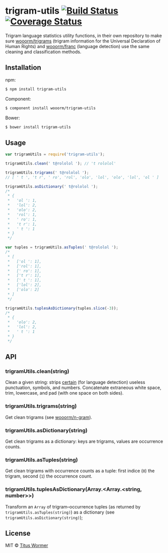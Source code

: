 # trigram-utils [![Build Status](https://img.shields.io/travis/wooorm/trigram-utils.svg?style=flat)](https://travis-ci.org/wooorm/trigram-utils) [![Coverage Status](https://img.shields.io/coveralls/wooorm/trigram-utils.svg?style=flat)](https://coveralls.io/r/wooorm/trigram-utils?branch=master)

Trigram language statistics utility functions, in their own repository to make sure [wooorm/trigrams](https://github.com/wooorm/trigrams) (trigram information for the Universal Declaration of Human Rights) and [wooorm/franc](https://github.com/wooorm/franc) (language detection) use the same cleaning and classification methods.

## Installation

npm:
```sh
$ npm install trigram-utils
```

Component:
```sh
$ component install wooorm/trigram-utils
```

Bower:
```sh
$ bower install trigram-utils
```

## Usage

```js
var trigramUtils = require('trigram-utils');

trigramUtils.clean(' t@rololol '); // 't rololol'

trigramUtils.trigrams(' t@rololol ');
// [ ' t ', 't r', ' ro', 'rol', 'olo', 'lol', 'olo', 'lol', 'ol ' ]

trigramUtils.asDictionary(' t@rololol ');
/*
 * {
 *   'ol ': 1,
 *   'lol': 2,
 *   'olo': 2,
 *   'rol': 1,
 *   ' ro': 1,
 *   't r': 1,
 *   ' t ': 1
 * }
 */

var tuples = trigramUtils.asTuples(' t@rololol ');
/*
 * [
 *   ['ol ': 1],
 *   ['rol': 1],
 *   [' ro': 1],
 *   ['t r': 1],
 *   [' t ': 1],
 *   ['lol': 2],
 *   ['olo': 2]
 * ]
 */

trigramUtils.tuplesAsDictionary(tuples.slice(-3));
/*
 * {
 *   'olo': 2,
 *   'lol': 2,
 *   ' t ': 1
 * }
 */
```

## API

### trigramUtils.clean(string)

Clean a given string: strips [certain](index.js#L26-L59) (for language detection) useless punctuation, symbols, and numbers. Concatenate extraneous white space, trim, lowercase, and pad (with one space on both sides).

### trigramUtils.trigrams(string)

Get clean trigrams (see [wooorm/n-gram](https://github.com/wooorm/n-gram)).

### trigramUtils.asDictionary(string)

Get clean trigrams as a dictionary: keys are trigrams, values are occurrence counts.

### trigramUtils.asTuples(string)

Get clean trigrams with occurrence counts as a tuple: first indice (`0`) the trigram, second (`1`) the occurrence count.

### trigramUtils.tuplesAsDictionary(Array.\<Array.\<string, number\>\>)

Transform an `Array` of trigram–occurrence tuples (as returned by `trigramUtils.asTuples(string)`) as a dictionary (see `trigramUtils.asDictionary(string)`);

## License

MIT © [Titus Wormer](http://wooorm.com)
